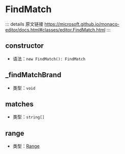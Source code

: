 # FindMatch
        
::: details 原文链接
https://microsoft.github.io/monaco-editor/docs.html#classes/editor.FindMatch.html
:::

## constructor
- 语法：`new FindMatch(): FindMatch`

## _findMatchBrand
- 类型：`void`


## matches
- 类型：`string[]`


## range
- 类型：[Range](/api/Range.md)

